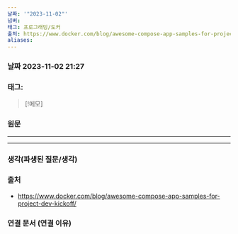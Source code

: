```yaml
---
날짜: '"2023-11-02"'
넘버: 
태그: 프로그래밍/도커
출처: https://www.docker.com/blog/awesome-compose-app-samples-for-project-dev-kickoff/
aliases:
---
```

### 날짜  2023-11-02 21:27

### 태그:

>[!메모]
>

### 원문
---

---
### 생각(파생된 질문/생각)

### 출처
- https://www.docker.com/blog/awesome-compose-app-samples-for-project-dev-kickoff/

### 연결 문서 (연결 이유)
